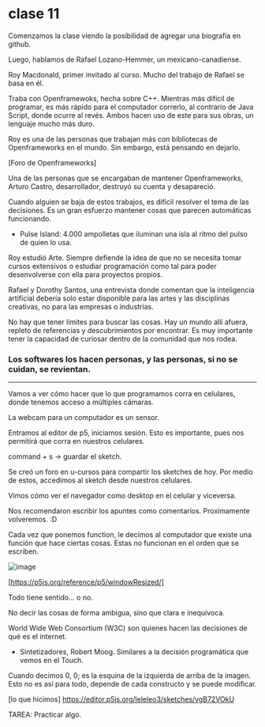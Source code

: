 # clase 11

Comenzamos la clase viendo la posibilidad de agregar una biografía en github.

Luego, hablamos de Rafael Lozano-Hemmer, un mexicano-canadiense. 

Roy Macdonald, primer invitado al curso. Mucho del trabajo de Rafael se basa en él. 

Traba con Openframewoks, hecha sobre C++. Mientras más difícil de programar, es más rápido para el computador correrlo, al contrario de Java Script, donde ocurre al revés. Ambos hacen uso de este para sus obras, un lenguaje mucho más duro. 

Roy es una de las personas que trabajan más con bibliotecas de Openframeworks en el mundo. Sin embargo, está pensando en dejarlo.

[Foro de Openframeworks] 

Una de las personas que se encargaban de mantener Openframeworks, Arturo Castro, desarrollador, destruyó su cuenta y desapareció. 

Cuando alguien se baja de estos trabajos, es difícil resolver el tema de las decisiones. Es un gran esfuerzo mantener cosas que parecen automáticas funcionando.

- Pulse Island: 4.000 ampolletas que iluminan una isla al ritmo del pulso de quien lo usa.

Roy estudió Arte. Siempre defiende la idea de que no se necesita tomar cursos extensivos o estudiar programación como tal para poder desenvolverse con ella para proyectos propios.

Rafael y Dorothy Santos, una entrevista donde comentan que la inteligencia artificial debería solo estar disponible para las artes y las disciplinas creativas, no para las empresas o industrias.

No hay que tener límites para buscar las cosas. Hay un mundo allí afuera, repleto de referencias y descubrimientos por encontrar. Es muy importante tener la capacidad de curiosar dentro de la comunidad que nos rodea.

### Los softwares los hacen personas, y las personas, si no se cuidan, se revientan.

____

Vamos a ver cómo hacer que lo que programamos corra en celulares, donde tenemos acceso a múltiples cámaras.

La webcam para un computador es un sensor.

Entramos al editor de p5, iniciamos sesión. Esto es importante, pues nos permitirá que corra en nuestros celulares.

command + s -> guardar el sketch.

Se creó un foro en u-cursos para compartir los sketches de hoy. Por medio de estos, accedimos al sketch desde nuestros celulares.

Vimos cómo ver el navegador como desktop en el celular y viceversa.

Nos recomendaron escribir los apuntes como comentarios. Proximamente volveremos. :D

Cada vez que ponemos function, le decimos al computador que existe una función que hace ciertas cosas. Estas no funcionan en el orden que se escriben.

![image](https://github.com/user-attachments/assets/0f55fe30-e7bd-407d-a6b2-7e34b36488e8)

[https://p5js.org/reference/p5/windowResized/]

Todo tiene sentido... o no.

No decir las cosas de forma ambigua, sino que clara e inequívoca.

World Wide Web Consortium (W3C) son quienes hacen las decisiones de qué es el internet.

- Sintetizadores, Robert Moog. Similares a la decisión programática que vemos en el Touch.

Cuando decimos 0, 0; es la esquina de la izquierda de arriba de la imagen. Esto no es así para todo, depende de cada constructo y se puede modificar.

[lo que hicimos] https://editor.p5js.org/leleleo3/sketches/vgB72VOkU

TAREA: Practicar algo.
